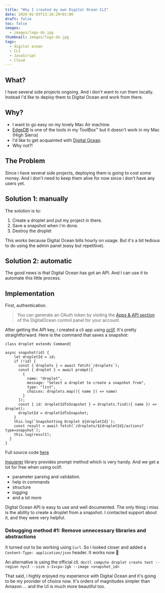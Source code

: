 ```yaml
---
title: "Why I created my own Digital Ocean CLI"
date: 2020-02-03T13:16:29+01:00
draft: false
toc: false
images:
  - images/logo-do.jpg
thumbnail: images/logo-do.jpg
tags:
  - digital ocean
  - CLI
  - JavaScript
  - Cloud
---
```

## What?
I have several side projects ongoing. And i don't want to run them locally.
Instead i'd like to deploy them to Digital Ocean and work from there.

## Why?
- I want to go easy on my lovely Mac Air machine.
- [EdgeDB](https://edgedb.com/) is one of the tools in my ToolBox™️ but it doesn't work in my Mac (High Sierra)
- I'd like to get acquainted with [Digital Ocean](https://digitalocean.com/).
- Why not?!

## The Problem
Since i have several side projects, deploying them is going to cost some money.
And i don't need to keep them alive for now since i don't have any users yet.

## Solution 1: manually
The solution is to:
1. Create a droplet and put my project in there.
2. Save a snapshot when i'm done.
3. Destroy the droplet

This works because Digital Ocean bills hourly on usage.
But it's a bit tedious to do using the admin panel (easy but repetitive).

## Solution 2: automatic
The good news is that Digital Ocean has got an API.
And I can use it to automate this little process.

## Implementation
First, authentication.
> You can generate an OAuth token by visiting the [Apps & API section](https://cloud.digitalocean.com/settings/applications) of the DigitalOcean control panel for your account.

After getting the API key, i created a cli app using [oclif](https://oclif.io/).
It's pretty straightforward. Here is the command that saves a snapshot:

```ecmascript 6
class droplet extends Command{

async snapshot(id) {
    let dropletId = id;
    if (!id) {
      const { droplets } = await fetch(`/droplets`);
      const { droplet } = await prompt([
        {
          name: "droplet",
          message: "Select a droplet to create a snapshot from",
          type: "list",
          choices: droplets.map(({ name }) => name)
        }
      ]);
      const { id: dropletIdToSnapshot } = droplets.find(({ name }) => droplet);
      dropletId = dropletIdToSnapshot;
    }
    this.log(`Snapshotting Droplet ${dropletId}`);
    const result = await fetch(`/droplets/${dropletId}/actions?type=snapshot`);
    this.log(result);
  }
}
```
Full source code [here](https://github.com/haikyuu/digital-ocean-cli)

[Inquierer](https://github.com/SBoudrias/Inquirer.js/) library provides prompt method which is very handy.
And we get a lot for free when using oclif:
- parameter parsing and validation.
- help in commands
- structure
- logging
- and a lot more

Digital Ocean API is easy to use and well documented. The only thing i miss is the ability to create a droplet from a snapshot.
I contacted support about it, and they were very helpful.

### Debugging method #1: Remove unnecessary libraries and abstractions

It turned out to be working using `Curl`. So i looked closer and added a `Content-Type: application/json` header. It works now 🎉

An alternative is using the official cli.
`doctl compute droplet create test --region nyc3 --size s-1vcpu-1gb --image <snapshot_id>`

That said, i highly enjoyed my experience with Digital Ocean and it's going to be my provider of choice now.
It's orders of magnitudes simpler than Amazon ... and the UI is much more beautiful too.
